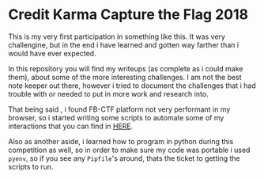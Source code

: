 # Credit Karma Capture the Flag 2018

This is my very first participation in something like this. It was very challengine, but in the end i have learned and gotten way farther than i would have ever expected.

In this repository you will find my writeups (as complete as i could make them), about some of the more interesting challenges.  I am not the best note keeper out there, however i tried to document the challenges that i had trouble with or needed to put in more work and research into.


That being said , i found FB-CTF platform not very performant in my browser, so i started writing some scripts to automate some of my interactions that you can find in [HERE](ctf-website/).

Also as another aside, i learned how to program in python during this competition as well, so in order to make sure my code was portable i used `pyenv`, so if you see any `Pipfile`'s around, thats the ticket to getting the scripts to run.